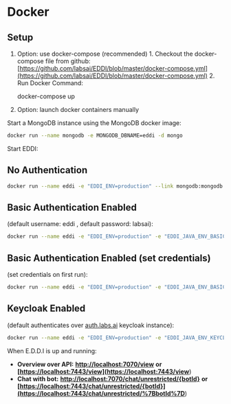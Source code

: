 # Docker

## Setup

1. Option: use docker-compose \(recommended\) 1. Checkout the docker-compose file from github: [https://github.com/labsai/EDDI/blob/master/docker-compose.yml](https://github.com/labsai/EDDI/blob/master/docker-compose.yml) 2. Run Docker Command:

   docker-compose up

2. Option: launch docker containers manually

Start a MongoDB instance using the MongoDB docker image:

```bash
docker run --name mongodb -e MONGODB_DBNAME=eddi -d mongo
```

Start EDDI:

## No Authentication

```bash
docker run --name eddi -e "EDDI_ENV=production" --link mongodb:mongodb -p 7070:7070 -p 7443:7443 -d labsai/eddi
```

## Basic Authentication Enabled

\(default username: eddi , default password: labsai\):

```bash
docker run --name eddi -e "EDDI_ENV=production" -e "EDDI_JAVA_ENV_BASIC_AUTH_ENABLED: webServer.securityHandlerType=basic" --link mongodb:mongodb -p 7070:7070 -p 7443:7443 -d labsai/eddi
```

## Basic Authentication Enabled \(set credentials\)

\(set credentials on first run\):

```bash
docker run --name eddi -e "EDDI_ENV=production" -e "EDDI_JAVA_ENV_BASIC_AUTH_ENABLED: webServer.securityHandlerType=basic" -e "EDDI_JAVA_ENV_BASIC_AUTH_USERNAME: webServer.webServer.basicAuth.defaultUsername=eddi" -e "EDDI_JAVA_ENV_BASIC_AUTH_PASSWORD: webServer.webServer.basicAuth.defaultPassword=labsai" --link mongodb:mongodb -p 7070:7070 -p 7443:7443 -d labsai/eddi
```

## Keycloak Enabled

\(default authenticates over [auth.labs.ai](http://auth.labs.ai/) keycloak instance\):

```bash
docker run --name eddi -e "EDDI_ENV=production" -e "EDDI_JAVA_ENV_KEYCLOAK_ENABLED: webServer.securityHandlerType=keycloak" --link mongodb:mongodb -p 7070:7070 -p 7443:7443 -d labsai/eddi
```

When E.D.D.I is up and running:

* **Overview over API:** [**http://localhost:7070/view**](http://localhost:7070/view) **or \[**[**https://localhost:7443/view\]\(https://localhost:7443/view**](https://localhost:7443/view]%28https://localhost:7443/view)\)
* **Chat with bot:** [**http://localhost:7070/chat/unrestricted/{botId}**](http://localhost:7070/chat/unrestricted/%7BbotId%7D) **or \[**[**https://localhost:7443/chat/unrestricted/{botId}\]\(https://localhost:7443/chat/unrestricted/%7BbotId%7D**](https://localhost:7443/chat/unrestricted/{botId}]%28https://localhost:7443/chat/unrestricted/%7BbotId%7D)\)

